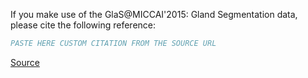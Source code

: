 If you make use of the GlaS@MICCAI'2015: Gland Segmentation data, please cite the following reference:

``` bibtex
PASTE HERE CUSTOM CITATION FROM THE SOURCE URL
```

[Source](['https://arxiv.org/abs/1603.00275'])
